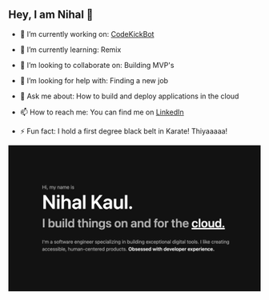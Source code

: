 ## Hey, I am Nihal 👋

- 🔭 I’m currently working on: [CodeKickBot](https://codekickbot.com/)

- 🌱 I’m currently learning: Remix

- 👯 I’m looking to collaborate on: Building MVP's

- 🤔 I’m looking for help with: Finding a new job

- 💬 Ask me about: How to build and deploy applications in the cloud

- 📫 How to reach me: You can find me on [LinkedIn](https://www.linkedin.com/in/nihalwashere/)

- ⚡ Fun fact: I hold a first degree black belt in Karate! Thiyaaaaa!

<img src="./about.png" alt="About me" />
